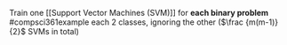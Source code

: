 Train one [[Support Vector Machines (SVM)]] for **each binary problem**
#compsci361example each 2 classes, ignoring the other ($\frac {m(m-1)}{2}$ SVMs in total)
